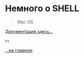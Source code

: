 <div class="navi"><nav id="navi"><!-- js --></nav>

# Немного о  SHELL

> Mac OS

[Документация здесь…]([https://link](https://developer.apple.com/library/archive/documentation/OpenSource/Conceptual/ShellScripting/BeforeYouBegin/BeforeYouBegin.html#//apple_ref/doc/uid/TP40004268-CH1-SW1))

r>

[…на главную](/)

<br>
<script src="assets/js/navi.js"></script>